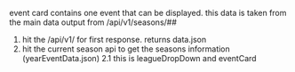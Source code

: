 event card contains one event that can be displayed. this data is taken from the main data output from /api/v1/seasons/## 


1. hit the /api/v1/ for first response. returns data.json
2. hit the current season api to get the seasons information (yearEventData.json)
2.1 this is leagueDropDown and eventCard
